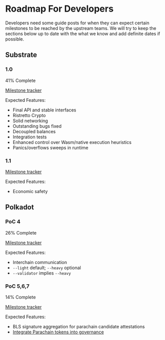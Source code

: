 # Roadmap For Developers

Developers need some guide posts for when they can expect certain milestones
to be reached by the upstream teams. We will try to keep the sections below 
up to date with the what we know and add definite dates if possible.

## Substrate

### 1.0

41% Complete

[Milestone tracker](https://github.com/paritytech/substrate/milestone/9)

Expected Features:

 - Final API and stable interfaces 
 - Ristretto Crypto
 - Solid networking
 - Outstanding bugs fixed
 - Decoupled balances
 - Integration tests
 - Enhanced control over Wasm/native execution heuristics
 - Panics/overflows sweeps in runtime

### 1.1

[Milestone tracker](https://github.com/paritytech/substrate/milestone/4)

Expected Features:

 - Economic safety

## Polkadot 

### PoC 4

26% Complete

[Milestone tracker](https://github.com/paritytech/polkadot/milestone/1)

Expected Features:

 - Interchain communication
 - `--light` default; `--heavy` optional
 - `--validator` implies `--heavy` 

### PoC 5,6,7

14% Complete

[Milestone tracker](https://github.com/paritytech/polkadot/milestone/2)

Expected Features:

 - BLS signature aggregation for parachain candidate attestations 
 - [Integrate Parachain tokens into governance](https://github.com/paritytech/polkadot/issues/124)